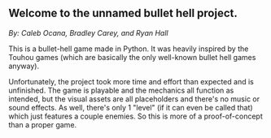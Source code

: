 ## Welcome to the unnamed bullet hell project.
*By: Caleb Ocana, Bradley Carey, and Ryan Hall*

This is a bullet-hell game made in Python. 
It was heavily inspired by the Touhou games (which are basically the only well-known bullet hell games anyway).

Unfortunately, the project took more time and effort than expected and is unfinished. 
The game is playable and the mechanics all function as intended, but the visual assets are all placeholders and there's no music or sound effects.
As well, there's only 1 "level" (if it can even be called that) which just features a couple enemies.
So this is more of a proof-of-concept than a proper game.
